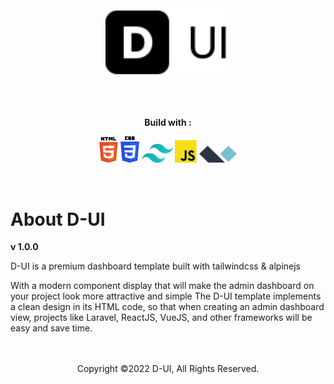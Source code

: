<br />
<br />
<p align="center">
  <img width="200" src="/asset/logo.svg"/>
</p>
<br />
<br />
<p align="center"><b>Build with :</b></p>
<p align="center">
  <img width="30" src="/asset/img/tech-stack/html.svg" />
  <img width="30" src="/asset/img/tech-stack/css.svg" />
  <img width="50" src="/asset/img/tech-stack/tailwindcss.svg" />
  <img width="35" src="/asset/img/tech-stack/js.svg" />
  <img width="60" src="/asset/img/tech-stack/alpinejs.svg" />
</p>
<br />
<h1>About D-UI</h1>
<p><b>v 1.0.0</b></p>

D-UI is a premium dashboard template built with tailwindcss & alpinejs

With a modern component display that will make the admin dashboard on your project look more attractive and simple
The D-UI template implements a clean design in its HTML code, so that when creating an admin dashboard view, projects like Laravel, ReactJS, VueJS, and other frameworks will be easy and save time.
<br />
<br />
<br />

<p align="center">Copyright ©2022 D-UI, All Rights Reserved.</p>
